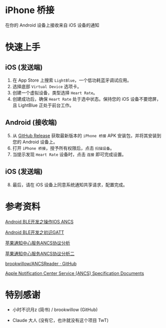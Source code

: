 # iPhone 桥接

在你的 Android 设备上接收来自 iOS 设备的通知

# 快速上手

## iOS (发送端)

1. 在 App Store 上搜索 `LightBlue`，一个低功耗蓝牙调试应用。
2. 选择底部 `Virtual Device` 选项卡。
3. 创建一个虚拟设备，类型选择 `Heart Rate`。
4. 创建成功后，确保 `Heart Rate` 处于选中状态。保持您的 iOS 设备不要熄屏，且 LightBlue 正处于前台工作。

## Android (接收端)

5. 从 [GitHub Release](https://github.com/xiaoheiCat/iPhone-Bridge/releases) 获取最新版本的 `iPhone 桥接` APK 安装包，并将其安装到您的 Android 设备上。
6. 打开 `iPhone 桥接`，授予所有权限后，点击 `扫描设备`。
7. 当提示发现 `Heart Rate` 设备时，点击 `连接` 即可完成设置。

## iOS (发送端)

8. 最后，请在 iOS 设备上同意系统通知共享请求，配置完成。

# 参考资料

[Android BLE开发之操作IOS ANCS](https://www.jianshu.com/p/88858b8e5e67)

[Android BLE开发之初识GATT](https://www.jianshu.com/p/29a730795294)

[苹果通知中心服务ANCS协议分析](https://www.jianshu.com/p/2ddf76ab85b0)

[苹果通知中心服务ANCS协议分析二](https://www.jianshu.com/p/b82db7b6312f)

[brookwillow/ANCSReader · GitHub](https://github.com/brookwillow/ANCSReader)

[Apple Notification Center Service (ANCS) Specification Documents](https://developer.apple.com/library/archive/documentation/CoreBluetooth/Reference/AppleNotificationCenterServiceSpecification/Specification/Specification.html#//apple_ref/doc/uid/TP40013460-CH1-SW7)

# 特别感谢
- 小时不识月z (简书) / brookwillow (GitHub)

- Claude 大人 (没有它，也许就没有这个项目 TwT)
